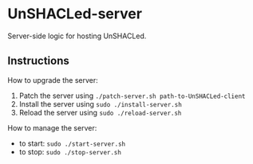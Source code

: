 # UnSHACLed-server
Server-side logic for hosting UnSHACLed.


## Instructions

How to upgrade the server:

  1. Patch the server using `./patch-server.sh path-to-UnSHACLed-client`
  2. Install the server using `sudo ./install-server.sh`
  3. Reload the server using `sudo ./reload-server.sh`

How to manage the server:

  * to start: `sudo ./start-server.sh`
  * to stop: `sudo ./stop-server.sh`
